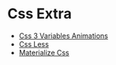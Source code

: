 # Css Extra

- [Css 3  Variables   Animations](css-3--variables---animations/README.md)
- [Css Less](css-less/README.md)
- [Materialize Css](materialize-css/README.md)